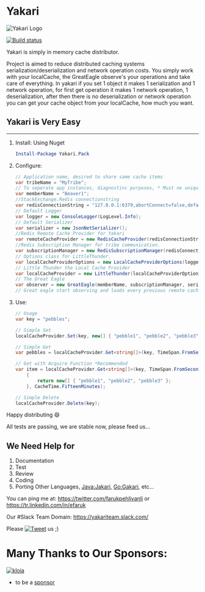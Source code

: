 # Yakari

![Yakari Logo](https://github.com/efaruk/yakari/blob/master/docs/logo/YakariLogoSmall.png)

[![Build status](https://ci.appveyor.com/api/projects/status/0e86yl55qxo81xkr?svg=true)](https://ci.appveyor.com/project/efaruk/yakari)

Yakari is simply in memory cache distributor.

Project is aimed to reduce distributed caching systems serialization/deserialization and network operation costs.
You simply work with your localCache, the GreatEagle observe's your operations and take care of everything.
In yakari if you set 1 object it makes 1 serialization and 1 network operation, for first get operation it makes 1 network operation, 1 deserialization, after then there is no deserialization or network operation you can get your cache object from your localCache, how much you want. 

## Yakari is Very Easy
---

1. Install: Using Nuget
    ```powershell
    Install-Package Yakari.Pack
    ```

2. Configure:

    ```csharp
    // Application name, desired to share same cache items
    var tribeName = "MyTribe";
    // To seperate app instances, diagnostinc purposes, * Must ne unique: You can use Guid.NewGuid().ToString();
    var memberName = "Beaver1";
    //StackExchange.Redis connectionstring
    var redisConnectionString = "127.0.0.1:6379,abortConnect=false,defaultDatabase=1,keepAlive=300,resolveDns=false,synctimeout=5000,allowAdmin=true";
    // Default Logger
    var logger = new ConsoleLogger(LogLevel.Info);
    // Default Serializer
    var serializer = new JsonNetSerializer();
    //Redis Remote Cache Provider for Yakari
    var remoteCacheProvider = new RedisCacheProvider(redisConnectionString, serializer, logger);
    //Redis Subscription Manager for tribe communication.
    var subscriptionManager = new RedisSubscriptionManager(redisConnectionString, tribeName, logger);
    // Options class for LittleThunder.
    var localCacheProviderOptions = new LocalCacheProviderOptions(logger);
    // Little Thunder the Local Cache Provider
    var localCacheProvider = new LittleThunder(localCacheProviderOptions);
    // The Great Eagle
    var observer = new GreatEagle(memberName, subscriptionManager, serializer, localCacheProvider, remoteCacheProvider, logger);
    // Great eagle start observing and loads every previous remote cache items in seperate thread
    ```

3. Use:

    ```csharp
    // Usage
    var key = "pebbles";

    // Simple Set
    localCacheProvider.Set(key, new[] { "pebble1", "pebble2", "pebble3" }, CacheTime.FifteenMinutes);

    // Simple Get
    var pebbles = localCacheProvider.Get<string[]>(key, TimeSpan.FromSeconds(5));

    // Get with Acquire Function *Recommended
    var item = localCacheProvider.Get<string[]>(key, TimeSpan.FromSeconds(5), () =>
        {
            return new[] { "pebble1", "pebble2", "pebble3" };
        }, CacheTime.FifteenMinutes);

    // Simple Delete
    localCacheProvider.Delete(key);
    ```

Happy distributing :smile:


All tests are passing, we are stable now, please feed us...


We Need Help for
---

1. Documentation
2. Test
3. Review
4. Coding
5. Porting Other Languages, [Java:Jakari](https://github.com/TitaniumSoft/jakari), [Go:Gakari](https://github.com/TitaniumSoft/gakari), etc...

You can ping me at: https://twitter.com/farukpehlivanli or https://tr.linkedin.com/in/efaruk

Our #Slack Team Domain: https://yakariteam.slack.com/


Please [![Tweet](http://i.imgur.com/wWzX9uB.png)](https://twitter.com/intent/tweet?url=https://github.com/efaruk/yakari&text=Yakari%20Cache%20Distributor&hashtags=Distributed,InMemory,Cache,dotnet) us ;)


# Many Thanks to Our Sponsors: 

[![kloia](https://www.google.com/a/cpanel/kloia.com/images/logo.gif)](http://kloia.com)

- to be a [sponsor](https://tr.linkedin.com/in/efaruk)
